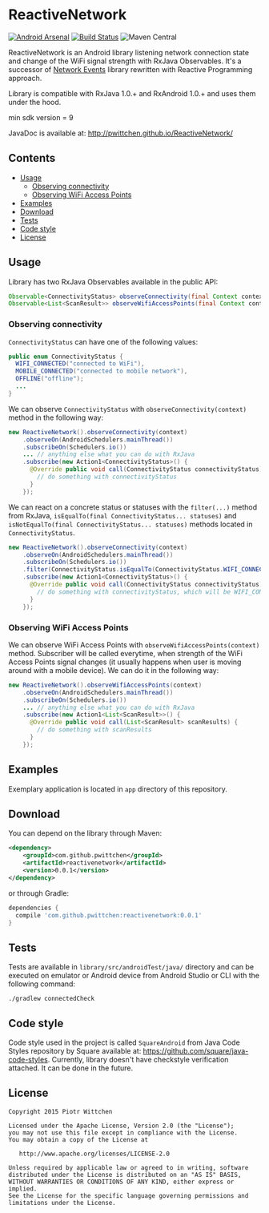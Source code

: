 # ReactiveNetwork

[![Android Arsenal](https://img.shields.io/badge/Android%20Arsenal-ReactiveNetwork-green.svg?style=flat)](https://android-arsenal.com/details/1/2290)
[![Build Status](https://travis-ci.org/pwittchen/ReactiveNetwork.svg?branch=master)](https://travis-ci.org/pwittchen/ReactiveNetwork)
![Maven Central](https://img.shields.io/maven-central/v/com.github.pwittchen/reactivenetwork.svg?style=flat)

ReactiveNetwork is an Android library listening network connection state and change of the WiFi signal strength with RxJava Observables. It's a successor of [Network Events](https://github.com/pwittchen/NetworkEvents) library rewritten with Reactive Programming approach.

Library is compatible with RxJava 1.0.+ and RxAndroid 1.0.+ and uses them under the hood.

min sdk version = 9

JavaDoc is available at: http://pwittchen.github.io/ReactiveNetwork/

Contents
--------

- [Usage](#usage)
  - [Observing connectivity](#observing-connectivity)
  - [Observing WiFi Access Points](#observing-wifi-access-points)
- [Examples](#examples)
- [Download](#download)
- [Tests](#tests)
- [Code style](#code-style)
- [License](#license)

Usage
-----

Library has two RxJava Observables available in the public API:

```java
Observable<ConnectivityStatus> observeConnectivity(final Context context)
Observable<List<ScanResult>> observeWifiAccessPoints(final Context context)
```

### Observing connectivity

`ConnectivityStatus` can have one of the following values:

```java
public enum ConnectivityStatus {
  WIFI_CONNECTED("connected to WiFi"),
  MOBILE_CONNECTED("connected to mobile network"),
  OFFLINE("offline");
  ...
}  
```

We can observe `ConnectivityStatus` with `observeConnectivity(context)` method in the following way:

```java
new ReactiveNetwork().observeConnectivity(context)
    .observeOn(AndroidSchedulers.mainThread())
    .subscribeOn(Schedulers.io())
    ... // anything else what you can do with RxJava
    .subscribe(new Action1<ConnectivityStatus>() {
      @Override public void call(ConnectivityStatus connectivityStatus) {
        // do something with connectivityStatus
      }
    });
```

We can react on a concrete status or statuses with the `filter(...)` method from RxJava, `isEqualTo(final ConnectivityStatus... statuses)` and `isNotEqualTo(final ConnectivityStatus... statuses)` methods located in `ConnectivityStatus`.

```java
new ReactiveNetwork().observeConnectivity(context)
    .observeOn(AndroidSchedulers.mainThread())
    .subscribeOn(Schedulers.io())
    .filter(ConnectivityStatus.isEqualTo(ConnectivityStatus.WIFI_CONNECTED))
    .subscribe(new Action1<ConnectivityStatus>() {
      @Override public void call(ConnectivityStatus connectivityStatus) {
        // do something with connectivityStatus, which will be WIFI_CONNECTED
      }
    });
```

### Observing WiFi Access Points

We can observe WiFi Access Points with `observeWifiAccessPoints(context)` method. Subscriber will be called everytime, when strength of the WiFi Access Points signal changes (it usually happens when user is moving around with a mobile device). We can do it in the following way:

```java
new ReactiveNetwork().observeWifiAccessPoints(context)
    .observeOn(AndroidSchedulers.mainThread())
    .subscribeOn(Schedulers.io())
    ... // anything else what you can do with RxJava
    .subscribe(new Action1<List<ScanResult>>() {
      @Override public void call(List<ScanResult> scanResults) {
        // do something with scanResults
      }
    });
```

Examples
--------

Exemplary application is located in `app` directory of this repository.

Download
--------

You can depend on the library through Maven:

```xml
<dependency>
    <groupId>com.github.pwittchen</groupId>
    <artifactId>reactivenetwork</artifactId>
    <version>0.0.1</version>
</dependency>
```

or through Gradle:

```groovy
dependencies {
  compile 'com.github.pwittchen:reactivenetwork:0.0.1'
}
```

Tests
-----

Tests are available in `library/src/androidTest/java/` directory and can be executed on emulator or Android device from Android Studio or CLI with the following command:

```
./gradlew connectedCheck
```

Code style
----------

Code style used in the project is called `SquareAndroid` from Java Code Styles repository by Square available at: https://github.com/square/java-code-styles. Currently, library doesn't have checkstyle verification attached. It can be done in the future.

License
-------

    Copyright 2015 Piotr Wittchen

    Licensed under the Apache License, Version 2.0 (the "License");
    you may not use this file except in compliance with the License.
    You may obtain a copy of the License at

       http://www.apache.org/licenses/LICENSE-2.0

    Unless required by applicable law or agreed to in writing, software
    distributed under the License is distributed on an "AS IS" BASIS,
    WITHOUT WARRANTIES OR CONDITIONS OF ANY KIND, either express or implied.
    See the License for the specific language governing permissions and
    limitations under the License.
